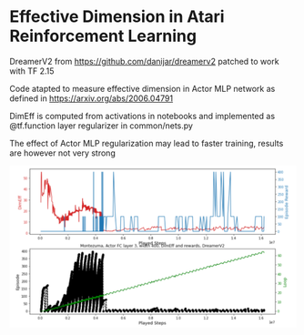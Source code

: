 # Effective Dimension in Atari Reinforcement Learning

DreamerV2 from https://github.com/danijar/dreamerv2 patched to work with TF 2.15

Code atapted to measure effective dimension in Actor MLP network as defined in https://arxiv.org/abs/2006.04791

DimEff is computed from activations in notebooks and implemented as @tf.function layer regularizer in common/nets.py

The effect of Actor MLP regularization may lead to faster training, results are however not very strong

![Montezuma DimEff regularization effect](./plots/montezuma.png)
